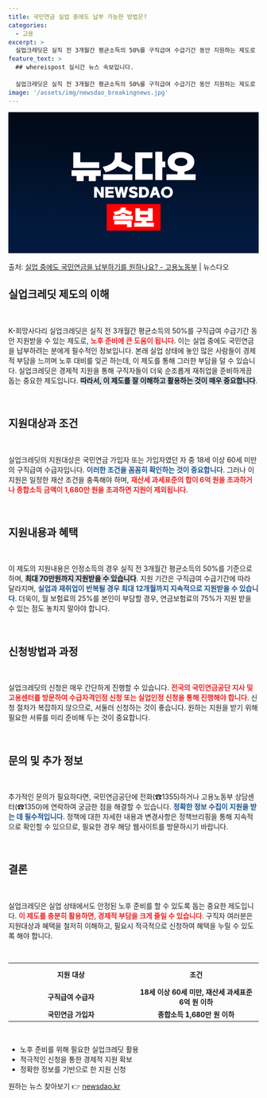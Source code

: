 ```yaml
---
title: 국민연금 실업 중에도 납부 가능한 방법은?
categories:
  - 고용
excerpt: >
  실업크레딧은 실직 전 3개월간 평균소득의 50%를 구직급여 수급기간 동안 지원하는 제도로 노후 준비에 힘이 …
feature_text: >
  ## whereispost 실시간 뉴스 속보입니다.

  실업크레딧은 실직 전 3개월간 평균소득의 50%를 구직급여 수급기간 동안 지원하는 제도로 노후 준비에 힘이 …
image: '/assets/img/newsdao_breakingnews.jpg'
---
```


![뉴스다오 속보](/assets/img/newsdao_breakingnews.jpg)

<p>출처: <a href="https://newsdao.kr/2208" rel="dofollow">실업 중에도 국민연금을 납부하기를 원하나요? - 고용노동부</a> | 뉴스다오</p>

<h2 data-ke-size="size26">실업크레딧 제도의 이해</h2>

<p data-ke-size="size16">&nbsp;</p>

K-희망사다리 실업크레딧은 실직 전 3개월간 평균소득의 50%를 구직급여 수급기간 동안 지원받을 수 있는 제도로, <b><span style="color: #ee2323;">노후 준비에 큰 도움이 됩니다</span></b>. 이는 실업 중에도 국민연금을 납부하려는 분에게 필수적인 정보입니다. 본래 실업 상태에 놓인 많은 사람들이 경제적 부담을 느끼며 노후 대비를 잊곤 하는데, 이 제도를 통해 그러한 부담을 덜 수 있습니다. 실업크레딧은 경제적 지원을 통해 구직자들이 더욱 순조롭게 재취업을 준비하게끔 돕는 중요한 제도입니다. <b><span style="background-color: #21538527;">따라서, 이 제도를 잘 이해하고 활용하는 것이 매우 중요합니다</span></b>.

<p data-ke-size="size16">&nbsp;</p>

<h2 data-ke-size="size26">지원대상과 조건</h2>

<p data-ke-size="size16">&nbsp;</p>

실업크레딧의 지원대상은 국민연금 가입자 또는 가입자였던 자 중 18세 이상 60세 미만의 구직급여 수급자입니다. <b><span style="color: #1a5490;">이러한 조건을 꼼꼼히 확인하는 것이 중요합니다</span></b>. 그러나 이 지원은 일정한 재산 조건을 충족해야 하며, <b><span style="color: #ee2323;">재산세 과세표준의 합이 6억 원을 초과하거나 종합소득 금액이 1,680만 원을 초과하면 지원이 제외됩니다</span></b>.

<p data-ke-size="size16">&nbsp;</p>

<h2 data-ke-size="size26">지원내용과 혜택</h2>

<p data-ke-size="size16">&nbsp;</p>

이 제도의 지원내용은 인정소득의 경우 실직 전 3개월간 평균소득의 50%를 기준으로 하며, <b><span style="background-color: #21538527;">최대 70만원까지 지원받을 수 있습니다</span></b>. 지원 기간은 구직급여 수급기간에 따라 달라지며, <b><span style="color: #1a5490;">실업과 재취업이 반복될 경우 최대 12개월까지 지속적으로 지원받을 수 있습니다</span></b>. 더욱이, 월 보험료의 25%를 본인이 부담할 경우, 연금보험료의 75%가 지원 받을 수 있는 점도 놓치지 말아야 합니다.

<p data-ke-size="size16">&nbsp;</p>

<h2 data-ke-size="size26">신청방법과 과정</h2>

<p data-ke-size="size16">&nbsp;</p>

실업크레딧의 신청은 매우 간단하게 진행할 수 있습니다. <b><span style="color: #ee2323;">전국의 국민연금공단 지사 및 고용센터를 방문하여 수급자격인정 신청 또는 실업인정 신청을 통해 진행해야 합니다</span></b>. 신청 절차가 복잡하지 않으므로, 서둘러 신청하는 것이 좋습니다. 원하는 지원을 받기 위해 필요한 서류를 미리 준비해 두는 것이 중요합니다.

<p data-ke-size="size16">&nbsp;</p>

<h2 data-ke-size="size26">문의 및 추가 정보</h2>

<p data-ke-size="size16">&nbsp;</p>

추가적인 문의가 필요하다면, 국민연금공단에 전화(☎1355)하거나 고용노동부 상담센터(☎1350)에 연락하여 궁금한 점을 해결할 수 있습니다. <b><span style="color: #1a5490;">정확한 정보 수집이 지원을 받는 데 필수적입니다</span></b>. 정책에 대한 자세한 내용과 변경사항은 정책브리핑을 통해 지속적으로 확인할 수 있으므로, 필요한 경우 해당 웹사이트를 방문하시기 바랍니다.

<p data-ke-size="size16">&nbsp;</p>

<h2 data-ke-size="size26">결론</h2>

<p data-ke-size="size16">&nbsp;</p>

실업크레딧은 실업 상태에서도 안정된 노후 준비를 할 수 있도록 돕는 중요한 제도입니다. <b><span style="color: #ee2323;">이 제도를 충분히 활용하면, 경제적 부담을 크게 줄일 수 있습니다</span></b>. 구직자 여러분은 지원대상과 혜택을 철저히 이해하고, 필요시 적극적으로 신청하여 혜택을 누릴 수 있도록 해야 합니다. 

<p data-ke-size="size16">&nbsp;</p>

<table style="width: 100%; border-collapse: collapse;">
  <tr>
    <td style="width: 50%; text-align: center; height: 40px;"><b>지원 대상</b></td>
    <td style="width: 50%; text-align: center; height: 40px;"><b>조건</b></td>
  </tr>
  <tr>
    <td style="text-align: center; height: 17px;"><b>구직급여 수급자</b></td>
    <td style="text-align: center; height: 17px;"><b>18세 이상 60세 미만, 재산세 과세표준 6억 원 이하</b></td>
  </tr>
  <tr>
    <td style="text-align: center; height: 17px;"><b>국민연금 가입자</b></td>
    <td style="text-align: center; height: 17px;"><b>종합소득 1,680만 원 이하</b></td>
  </tr>
</table>

<p data-ke-size="size16">&nbsp;</p>

<ul>
  <li>노후 준비를 위해 필요한 실업크레딧 활용</li>
  <li>적극적인 신청을 통한 경제적 지원 확보</li>
  <li>정확한 정보를 기반으로 한 지원 신청</li>
</ul> 

원하는 뉴스 찾아보기 👉 <a href="https://newsdao.kr" rel="dofollow">newsdao.kr</a>


